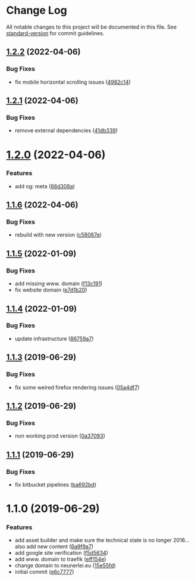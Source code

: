 # Change Log

All notable changes to this project will be documented in this file. See [standard-version](https://github.com/conventional-changelog/standard-version) for commit guidelines.

## [1.2.2](https://bitbucket.org/datenknoten/neunerlei-website/compare/v1.2.1...v1.2.2) (2022-04-06)


### Bug Fixes

* fix mobile horizontal scrolling issues ([4982c14](https://bitbucket.org/datenknoten/neunerlei-website/commits/4982c14d0d1af7d0343a1370e13a677aff6e7da9))



## [1.2.1](https://bitbucket.org/datenknoten/neunerlei-website/compare/v1.2.0...v1.2.1) (2022-04-06)


### Bug Fixes

* remove external dependencies ([41db339](https://bitbucket.org/datenknoten/neunerlei-website/commits/41db3394c40284ba922905fa5e3e1d49b585d5b0))



# [1.2.0](https://bitbucket.org/datenknoten/neunerlei-website/compare/v1.1.6...v1.2.0) (2022-04-06)


### Features

* add og: meta ([66d308a](https://bitbucket.org/datenknoten/neunerlei-website/commits/66d308a3af3115793a100e44cb816f8d6d3f663e))



## [1.1.6](https://bitbucket.org/datenknoten/neunerlei-website/compare/v1.1.5...v1.1.6) (2022-04-06)


### Bug Fixes

* rebuild with new version ([c58067e](https://bitbucket.org/datenknoten/neunerlei-website/commits/c58067ec2e9583fa0e2d627cbb80be2da6b1efd0))



## [1.1.5](https://bitbucket.org/labor-digital/kunde-projekt-app_name/compare/v1.1.4...v1.1.5) (2022-01-09)


### Bug Fixes

* add missing www. domain ([f13c191](https://bitbucket.org/labor-digital/kunde-projekt-app_name/commits/f13c1914ce24b4f267600c8089c2579314e3bf2d))
* fix website domain ([e7d1b20](https://bitbucket.org/labor-digital/kunde-projekt-app_name/commits/e7d1b200536a00ce3da6a388977d35d97e728fdb))



## [1.1.4](https://bitbucket.org/labor-digital/kunde-projekt-app_name/compare/v1.1.3...v1.1.4) (2022-01-09)


### Bug Fixes

* update infrastructure ([86759a7](https://bitbucket.org/labor-digital/kunde-projekt-app_name/commits/86759a753fb329fbcbd56be9da9173ceab65fca3))



## [1.1.3](https://bitbucket.org/labor-digital/kunde-projekt-app_name/branches/compare/v1.1.3%0Dv1.1.2#diff) (2019-06-29)


### Bug Fixes

* fix some weired firefox rendering issues ([05a4df7](https://bitbucket.org/labor-digital/kunde-projekt-app_name/commits/05a4df7))



## [1.1.2](https://bitbucket.org/labor-digital/kunde-projekt-app_name/branches/compare/v1.1.2%0Dv1.1.1#diff) (2019-06-29)


### Bug Fixes

* non working prod version ([0a37093](https://bitbucket.org/labor-digital/kunde-projekt-app_name/commits/0a37093))



## [1.1.1](https://bitbucket.org/labor-digital/kunde-projekt-app_name/branches/compare/v1.1.1%0Dv1.1.0#diff) (2019-06-29)


### Bug Fixes

* fix bitbucket pipelines ([ba692bd](https://bitbucket.org/labor-digital/kunde-projekt-app_name/commits/ba692bd))



# 1.1.0 (2019-06-29)


### Features

* add asset builder and make sure the technical state is no longer 2016... also add new content ([6a9f9a7](https://bitbucket.org/labor-digital/kunde-projekt-app_name/commits/6a9f9a7))
* add google site verification ([f5d5634](https://bitbucket.org/labor-digital/kunde-projekt-app_name/commits/f5d5634))
* add www. domain to traefik ([eff154e](https://bitbucket.org/labor-digital/kunde-projekt-app_name/commits/eff154e))
* change domain to neunerlei.eu ([15e55fd](https://bitbucket.org/labor-digital/kunde-projekt-app_name/commits/15e55fd))
* initial commit ([e6c7777](https://bitbucket.org/labor-digital/kunde-projekt-app_name/commits/e6c7777))
